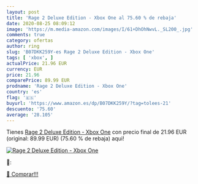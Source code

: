 ```yaml
---
layout: post
title: 'Rage 2 Deluxe Edition - Xbox One al 75.60 % de rebaja'
date: 2020-08-25 08:09:12
image: 'https://m.media-amazon.com/images/I/61+DhOhNwvL._SL200_.jpg'
comments: true
category: ofertas
author: ring
slug: 'B07DKK259Y-es Rage 2 Deluxe Edition - Xbox One'
tags: [ 'xbox', ]
actualPrice: 21.96 EUR
currency: EUR
price: 21.96
comparePrice: 89.99 EUR
prodname: 'Rage 2 Deluxe Edition - Xbox One'
country: 'es'
flag: '🇪🇸'
buyurl: 'https://www.amazon.es/dp/B07DKK259Y/?tag=tolees-21'
descuento: '75.60'
average: '28.105'
---
```


Tienes [Rage 2 Deluxe Edition - Xbox One](https://www.amazon.es/dp/B07DKK259Y/?tag=tolees-21) con precio final de  21.96 EUR (original: 89.99 EUR) (75.60 %  de rebaja) aqui!

[![Rage 2 Deluxe Edition - Xbox One](https://m.media-amazon.com/images/I/61+DhOhNwvL._SL200_.jpg)](https://www.amazon.es/dp/B07DKK259Y/?tag=tolees-21)

🔎:


[🛒 Comprar!!!](https://www.amazon.es/dp/B07DKK259Y/?tag=tolees-21)
